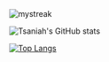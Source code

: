 <img src="https://github-readme-streak-stats.herokuapp.com/?user=tsaniahm&theme=tokyonight" alt="mystreak"/>

![Tsaniah's GitHub stats](https://github-readme-stats.vercel.app/api?username=tsaniahm&theme=nightowl&show_icons=true&include_all_commits=true&count_private=true)

[![Top Langs](https://github-readme-stats.vercel.app/api/top-langs/?username=tsaniahm&layout=compact&theme=nightowl&langs_count=8)](https://github.com/anuraghazra/github-readme-stats)
